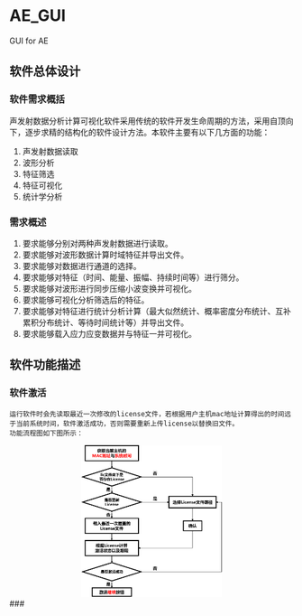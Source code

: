 # AE_GUI
GUI for AE
## 软件总体设计
### 软件需求概括
声发射数据分析计算可视化软件采用传统的软件开发生命周期的方法，采用自顶向下，逐步求精的结构化的软件设计方法。本软件主要有以下几方面的功能：
1. 声发射数据读取
2. 波形分析
3. 特征筛选
4. 特征可视化
5. 统计学分析
### 需求概述
1. 要求能够分别对两种声发射数据进行读取。
2. 要求能够对波形数据计算时域特征并导出文件。
3. 要求能够对数据进行通道的选择。
4. 要求能够对特征（时间、能量、振幅、持续时间等）进行筛分。
5. 要求能够对波形进行同步压缩小波变换并可视化。
6. 要求能够可视化分析筛选后的特征。
7. 要求能够对特征进行统计分析计算（最大似然统计、概率密度分布统计、互补累积分布统计、等待时间统计等）并导出文件。
8. 要求能够载入应力应变数据并与特征一并可视化。
## 软件功能描述
### 软件激活
    运行软件时会先读取最近一次修改的license文件，若根据用户主机mac地址计算得出的时间远于当前系统时间，软件激活成功，否则需要重新上传license以替换旧文件。  
    功能流程图如下图所示：  
<div align=center>
<img src="/MD_figs/软件激活功能流程图.png" width="250px">
</div>
### 
